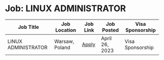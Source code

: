 # Job: LINUX ADMINISTRATOR

| Job Title | Job Location | Job Link | Job Posted | Visa Sponsorship |
| --- | --- | --- | --- | --- |
| LINUX ADMINISTRATOR | Warsaw, Poland | [Apply](https://www.capgemini.com/jobs/JzgYs4cBYjewu173oAtV/Linux-Administrator/) | April 26, 2023 | Visa Sponsorship |
